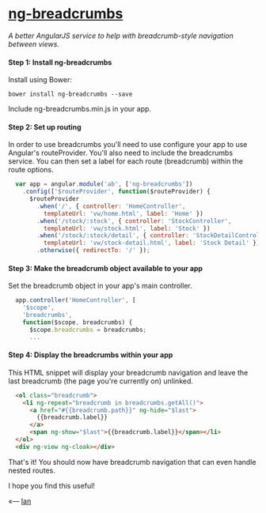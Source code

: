 # [ng-breadcrumbs](http://ianwalter.github.io/ng-breadcrumbs/)
*A better AngularJS service to help with breadcrumb-style navigation between views.*


#### Step 1: Install ng-breadcrumbs

Install using Bower:

```
bower install ng-breadcrumbs --save
```

Include ng-breadcrumbs.min.js in your app.

#### Step 2: Set up routing

In order to use breadcrumbs you'll need to use configure your app to use Angular's routeProvider. You'll also need to 
include the breadcrumbs service. You can then set a label for each route (breadcrumb) within the route options.

```javascript
  var app = angular.module('ab', ['ng-breadcrumbs'])
    .config(['$routeProvider', function($routeProvider) {
      $routeProvider
        .when('/', { controller: 'HomeController',
          templateUrl: 'vw/home.html', label: 'Home' })
        .when('/stock/:stock', { controller: 'StockController',
          templateUrl: 'vw/stock.html', label: 'Stock' })
        .when('/stock/:stock/detail', { controller: 'StockDetailController',
          templateUrl: 'vw/stock-detail.html', label: 'Stock Detail' })
        .otherwise({ redirectTo: '/' });
```


#### Step 3: Make the breadcrumb object available to your app

Set the breadcrumb object in your app's main controller.

```javascript
  app.controller('HomeController', [
    '$scope',
    'breadcrumbs',
    function($scope, breadcrumbs) {
      $scope.breadcrumbs = breadcrumbs;
      ...
```


#### Step 4: Display the breadcrumbs within your app

This HTML snippet will display your breadcrumb navigation and leave the last breadcrumb (the page you're currently on)
unlinked.

```html
  <ol class="breadcrumb">
    <li ng-repeat="breadcrumb in breadcrumbs.getAll()">
      <a href="#{{breadcrumb.path}}" ng-hide="$last">
        {{breadcrumb.label}}
      </a>
      <span ng-show="$last">{{breadcrumb.label}}</span></li>
  </ol>
  <div ng-view ng-cloak></div>
```

That's it! You should now have breadcrumb navigation that can even handle nested routes.

I hope you find this useful!

«–– [Ian](http://www.iankwalter.com)
